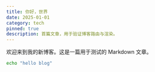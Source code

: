 ```yaml
---
title: 你好，世界
date: 2025-01-01
category: tech
pinned: true
description: 首篇文章，用于验证博客路由与渲染。
---
```


欢迎来到我的新博客。这是一篇用于测试的 Markdown 文章。

```bash
echo "hello blog"
```

